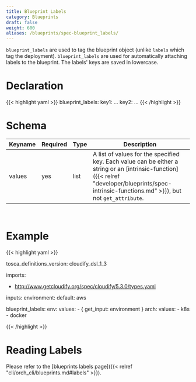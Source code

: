 ```yaml
---
title: Blueprint Labels
category: Blueprints
draft: false
weight: 600
aliases: /blueprints/spec-blueprint_labels/
---
```


`blueprint_labels` are used to tag the blueprint object (unlike `labels` which tag the deployment). 
`blueprint_labels` are used for automatically attaching labels to the blueprint. The labels' keys are saved in lowercase.  

# Declaration

{{< highlight  yaml >}}
blueprint_labels:
  key1:
    ...
  key2:
    ...
{{< /highlight >}}

# Schema

Keyname     | Required | Type | Description
----------- | -------- | ---- | -----------
values      | yes      | list | A list of values for the specified key. Each value can be either a string or an [intrinsic-function]({{< relref "developer/blueprints/spec-intrinsic-functions.md" >}}), but not `get_attribute`.  

<br>

# Example

{{< highlight  yaml >}}

tosca_definitions_version: cloudify_dsl_1_3

imports:
  - http://www.getcloudify.org/spec/cloudify/5.3.0/types.yaml

inputs:
  environment: 
    default: aws

blueprint_labels:
  env: 
    values: 
      - { get_input: environment }
  arch:
    values:
      - k8s
      - docker

{{< /highlight >}}

# Reading Labels
Please refer to the [blueprints labels page]({{< relref "cli/orch_cli/blueprints.md#labels" >}}).
